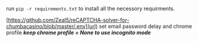 run `pip -r requirements.txt` to install all the necessory requirments.

[https://github.com/Zeal5/reCAPTCHA-solver-for-chumbacasino/blob/master/.env](url) set email password delay and chrome profile ***keep chrome profile = None to use incognito mode***


